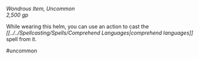 *Wondrous Item, Uncommon*  
*2,500 gp*

While wearing this helm, you can use an action to cast the *[[../../Spellcasting/Spells/Comprehend Languages|comprehend languages]]* spell from it.

#uncommon
